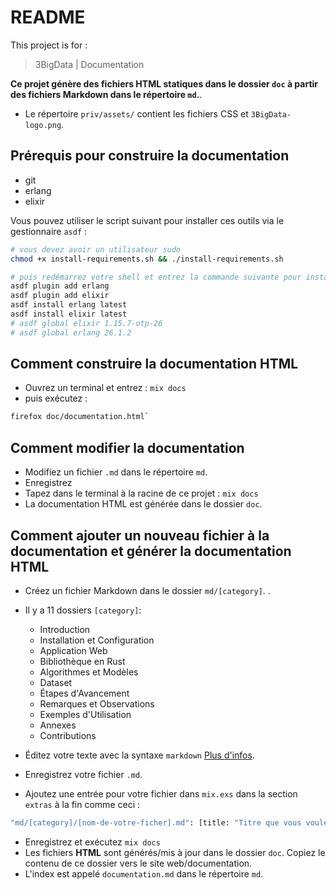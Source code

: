 # README

This project is for :

> 3BigData | Documentation

**Ce projet génère des fichiers HTML statiques dans le dossier `doc` à partir des fichiers Markdown dans le répertoire `md`.**.

- Le répertoire `priv/assets/` contient les fichiers CSS et `3BigData-logo.png`.

## Prérequis pour construire la documentation

- git
- erlang
- elixir

Vous pouvez utiliser le script suivant pour installer ces outils via le gestionnaire `asdf` :
```bash
# vous devez avoir un utilisateur sudo
chmod +x install-requirements.sh && ./install-requirements.sh
```

```bash
# puis redémarrez votre shell et entrez la commande suivante pour installer erlang et elixir via asdf
asdf plugin add erlang
asdf plugin add elixir
asdf install erlang latest
asdf install elixir latest
# asdf global elixir 1.15.7-otp-26
# asdf global erlang 26.1.2 
```

## Comment construire la documentation HTML

- Ouvrez un terminal et entrez : `mix docs`
- puis exécutez :

```bash
firefox doc/documentation.html`
```

## Comment modifier la documentation

- Modifiez un fichier `.md` dans le répertoire `md`.
- Enregistrez
- Tapez dans le terminal à la racine de ce projet : `mix docs`
- La documentation HTML est générée dans le dossier `doc`.

## Comment ajouter un nouveau fichier à la documentation et générer la documentation HTML

- Créez un fichier Markdown dans le dossier `md/[category]`.
.
- Il y a 11 dossiers `[category]`:
    - Introduction
    - Installation et Configuration
    - Application Web
    - Bibliothèque en Rust
    - Algorithmes et Modèles
    - Dataset
    - Étapes d'Avancement
    - Remarques et Observations
    - Exemples d'Utilisation
    - Annexes
    - Contributions

- Éditez votre texte avec la syntaxe `markdown` [Plus d'infos](https://guides.github.com/features/mastering-markdown/).
- Enregistrez votre fichier `.md`.
- Ajoutez une entrée pour votre fichier dans `mix.exs` dans la section `extras` à la fin comme ceci :  

```bash
"md/[category]/[nom-de-votre-ficher].md": [title: "Titre que vous voulez dans le menu"]
```

- Enregistrez et exécutez `mix docs`
- Les fichiers **HTML** sont générés/mis à jour dans le dossier `doc`. Copiez le contenu de ce dossier vers le site web/documentation.
- L'index est appelé `documentation.md` dans le répertoire `md`.

